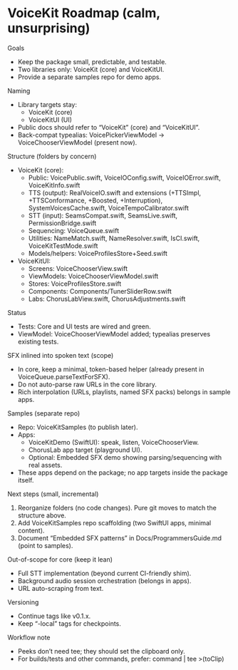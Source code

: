# VoiceKit Roadmap (calm, unsurprising)

Goals
- Keep the package small, predictable, and testable.
- Two libraries only: VoiceKit (core) and VoiceKitUI.
- Provide a separate samples repo for demo apps.

Naming
- Library targets stay:
  - VoiceKit (core)
  - VoiceKitUI (UI)
- Public docs should refer to “VoiceKit” (core) and “VoiceKitUI”.
- Back-compat typealias: VoicePickerViewModel → VoiceChooserViewModel (present now).

Structure (folders by concern)
- VoiceKit (core):
  - Public: VoicePublic.swift, VoiceIOConfig.swift, VoiceIOError.swift, VoiceKitInfo.swift
  - TTS (output): RealVoiceIO.swift and extensions (+TTSImpl, +TTSConformance, +Boosted, +Interruption), SystemVoicesCache.swift, VoiceTempoCalibrator.swift
  - STT (input): SeamsCompat.swift, SeamsLive.swift, PermissionBridge.swift
  - Sequencing: VoiceQueue.swift
  - Utilities: NameMatch.swift, NameResolver.swift, IsCI.swift, VoiceKitTestMode.swift
  - Models/helpers: VoiceProfilesStore+Seed.swift
- VoiceKitUI:
  - Screens: VoiceChooserView.swift
  - ViewModels: VoiceChooserViewModel.swift
  - Stores: VoiceProfilesStore.swift
  - Components: Components/TunerSliderRow.swift
  - Labs: ChorusLabView.swift, ChorusAdjustments.swift

Status
- Tests: Core and UI tests are wired and green.
- ViewModel: VoiceChooserViewModel added; typealias preserves existing tests.

SFX inlined into spoken text (scope)
- In core, keep a minimal, token-based helper (already present in VoiceQueue.parseTextForSFX).
- Do not auto-parse raw URLs in the core library.
- Rich interpolation (URLs, playlists, named SFX packs) belongs in sample apps.

Samples (separate repo)
- Repo: VoiceKitSamples (to publish later).
- Apps:
  - VoiceKitDemo (SwiftUI): speak, listen, VoiceChooserView.
  - ChorusLab app target (playground UI).
  - Optional: Embedded SFX demo showing parsing/sequencing with real assets.
- These apps depend on the package; no app targets inside the package itself.

Next steps (small, incremental)
1) Reorganize folders (no code changes). Pure git moves to match the structure above.
2) Add VoiceKitSamples repo scaffolding (two SwiftUI apps, minimal content).
3) Document “Embedded SFX patterns” in Docs/ProgrammersGuide.md (point to samples).

Out-of-scope for core (keep it lean)
- Full STT implementation (beyond current CI-friendly shim).
- Background audio session orchestration (belongs in apps).
- URL auto-scraping from text.

Versioning
- Continue tags like v0.1.x.
- Keep “-local” tags for checkpoints.

Workflow note
- Peeks don’t need tee; they should set the clipboard only.
- For builds/tests and other commands, prefer: command | tee >(toClip)

